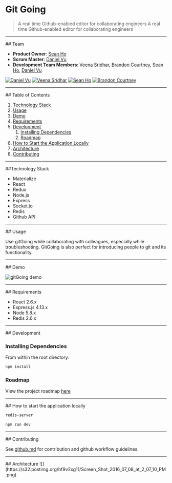 # Git Going
> A real time Github-enabled editor for collaborating engineers
A real time Github-enabled editor for collaborating engineers

<hr>
## Team

  - __Product Owner__: [Sean Ho](https://github.com/seanhho)
  - __Scrum Master__: [Daniel Vu](https://github.com/d-vu)
  - __Development Team Members__: [Veena Sridhar](https://github.com/veena-sridhar), [Brandon Courtney](https://github.com/bcourtney5965), [Sean Ho](https://github.com/seanhho), [Daniel Vu](https://github.com/d-vu)

[![Daniel Vu](https://avatars3.githubusercontent.com/u/17260170?v=3&s=150)](http://github.com/d-vu)
[![Veena Sridhar](https://avatars1.githubusercontent.com/u/9629061?v=3&s=150)](https://github.com/veena-sridhar)
[![Sean Ho](https://avatars2.githubusercontent.com/u/3504821?v=3&s=150)](http://github.com/seanhho)
[![Brandon Courtney](https://avatars3.githubusercontent.com/u/7043747?v=3&s=150)](http://github.com/)

<hr>
## Table of Contents

1. [Technology Stack](#technology-stack)
1. [Usage](#usage)
1. [Demo](#demo)
1. [Requirements](#requirements)
1. [Development](#development)
    1. [Installing Dependencies](#installing-dependencies)
    1. [Roadmap](#roadmap)
1. [How to Start the Application Locally](#how-to-start-the-application-locally)
1. [Architecture](#architecture)
1. [Contributing](#contributing)

<hr>
##Technology Stack

- Materialize
- React
- Redux
- Node.js
- Express
- Socket.io
- Redis
- Github API

<hr>
## Usage

Use gitGoing while collaborating with colleagues, especially while troubleshooting.  GitGoing is also perfect for introducing people to git and its functionality.  

<hr>
## Demo

![gitGoing demo](https://i.makeagif.com/media/7-08-2016/cMGTgq.gif)


<hr>
## Requirements

- React 2.6.x
- Express.js 4.13.x
- Node 5.8.x
- Redis 2.6.x

<hr>
## Development

### Installing Dependencies

From within the root directory:

```sh
npm install
```

### Roadmap

View the project roadmap [here](https://github.com/Devtool-Labs/gitGoing/issues)

<hr>
## How to start the application locally

```sh
redis-server
```
```sh
npm run dev
```

<hr>
## Contributing

See [github.md](github.md) for contribution and github workflow guidelines.

<hr>
## Architecture      
![](https://s32.postimg.org/hf9v2xg11/Screen_Shot_2016_07_08_at_2_07_10_PM.png)
